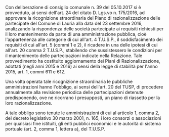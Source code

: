 Con deliberazione di consiglio comunale n. 39 del 05.10.2017 si è provveduto, ai sensi dell'art. 24 del citato D. Lgs.vo n. 175/2016, ad approvare la ricognizione straordinaria del Piano di razionalizzazione delle partecipate del Comune di Lauria alla data del 23 settembre 2016, analizzando la rispondenza delle società partecipate ai requisiti richiesti per il loro mantenimento da parte di una amministrazione pubblica, cioè l'appartenenza alle categorie di cui all'art. 4 T.U.S.P., il soddisfacimento dei requisiti di cui all'art. 5 (commi 1 e 2), il ricadere in una delle ipotesi di cui all'art. 20 comma 2 T.U.S.P., stabilendo che sussistessero le condizioni per il mantenimento delle partecipazioni indicate nella Relazione. Tale provvedimento ha costituito aggiornamento dei Piani di Razionalizzazione, adottati (negli anni 2015 e 2016) ai sensi della legge di stabilità per l'anno 2015, art. 1, commi 611 e 612.

Una volta operata tale ricognizione straordinaria le pubbliche amministrazioni hanno l'obbligo, ai sensi dell'art. 20 del TUSP, di procedere annualmente alla revisione periodica delle partecipazioni detenute predisponendo, ove ne ricorrano i presupposti, un piano di riassetto per la loro razionalizzazione.

A tale obbligo sono tenute le amministrazioni di cui al articolo 1, comma 2, del decreto legislativo 30 marzo 2001, n. 165, i loro consorzi o associazioni per qualsiasi fine istituiti, gli enti pubblici economici e le autorità di sistema portuale (art. 2, comma 1, lettera a), del T.U.S.P.